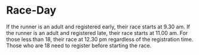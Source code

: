 # Race-Day
If the runner is an adult and registered early, their race starts at 9.30 am.
If the runner is an adult and registered late, their race starts at 11.00 am.
For those less than 18, their race at 12.30 pm regardless of the registration time.
Those who are 18 need to register before starting the race.